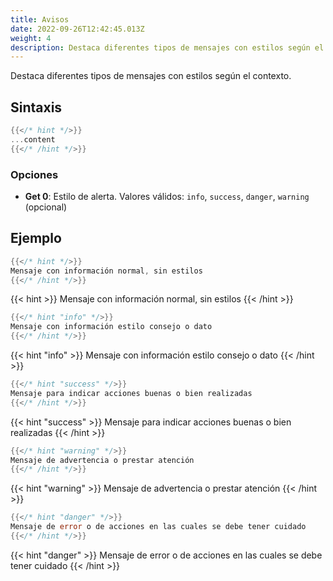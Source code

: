 ```yaml
---
title: Avisos
date: 2022-09-26T12:42:45.013Z
weight: 4
description: Destaca diferentes tipos de mensajes con estilos según el contexto.
---
```


Destaca diferentes tipos de mensajes con estilos según el contexto.

## Sintaxis

```go
{{</* hint */>}}
...content
{{</* /hint */>}}
```

### Opciones

- **Get 0**: Estilo de alerta. Valores válidos:  `info`, `success`, `danger`, `warning` (opcional)

## Ejemplo

```go
{{</* hint */>}}
Mensaje con información normal, sin estilos
{{</* /hint */>}}
```

{{< hint >}}
Mensaje con información normal, sin estilos
{{< /hint >}}


```go
{{</* hint "info" */>}}
Mensaje con información estilo consejo o dato
{{</* /hint */>}}
```

{{< hint "info" >}}
Mensaje con información estilo consejo o dato
{{< /hint >}}


```go
{{</* hint "success" */>}}
Mensaje para indicar acciones buenas o bien realizadas
{{</* /hint */>}}
```

{{< hint "success" >}}
Mensaje para indicar acciones buenas o bien realizadas
{{< /hint >}}


```go
{{</* hint "warning" */>}}
Mensaje de advertencia o prestar atención
{{</* /hint */>}}
```

{{< hint "warning" >}}
Mensaje de advertencia o prestar atención
{{< /hint >}}


```go
{{</* hint "danger" */>}}
Mensaje de error o de acciones en las cuales se debe tener cuidado
{{</* /hint */>}}
```

{{< hint "danger" >}}
Mensaje de error o de acciones en las cuales se debe tener cuidado
{{< /hint >}}